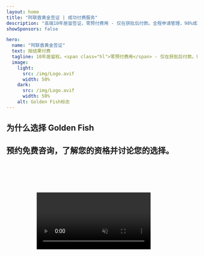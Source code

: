 ```yaml
---
layout: home
title: "阿联酋黄金签证 | 成功付费服务"
description: "高端10年居留签证，零预付费用 - 仅在获批后付款。全程申请管理，98%成功率。免费续签服务，仅收取政府费用。"
showSponsors: false

hero:
  name: "阿联酋黄金签证"
  text: 按结果付费
  tagline: 10年居留权。<span class="hl">零预付费用</span> - 仅在获批后付款。98%成功率。
  image:
    light:
      src: /img/Logo.avif
      width: 50%
    dark:
      src: /img/Logo.avif
      width: 50%
    alt: Golden Fish标志
---
```


<FeatureCards :features="[
  {
    title: '阿联酋黄金签证优势',
    items: [
      '10年有效期，符合条件可续签',
      '**无需每6个月入境阿联酋**',
      '允许100%企业所有权',
      '可担保家庭成员和无限数量的家政人员',
      '可担保25岁以下子女',
      '包含父母担保',
      '无需担保人或雇主'
    ],
    linkText: 'Read More',
    link: '../../company-registration/golden-visa#key-benefits-of-the-uae-golden-visa',
    icon: {
      light: '/img/iStock-1785818081.avif',
      dark: '/img/iStock-1203821481.avif',
      alt: '签证服务',
      width: '100%'
    }
  },
  {
    title: '如何获取阿联酋黄金签证',
    items: [
      '在阿联酋房地产投资200万迪拉姆',
      '在阿联酋投资基金存入200万迪拉姆',
      '拥有200万迪拉姆资本的企业',
      '每年向FTA缴纳25万迪拉姆',
      '技术专业人才',
      '天才人才'
    ],
    linkText: 'Read More',
    link: '../../company-registration/golden-visa#uae-golden-visa-eligibility-and-requirements',
    icon: {
      light: '/img/iStock-1333000394.avif',
      dark: '/img/iStock-584576538.avif',
      alt: '签证服务',
      width: '10%'
    }
  },
  {
    title: '黄金签证申请流程',
    bullet: '✓',
    items: [
      '初步资格评估',
      '文件准备与验证',
      '体检和生物识别',
      '申请提交和处理',
      '阿联酋身份证和签证签发',
      '家庭签证担保（可选）'
    ],
    linkText: 'Read More',
    link: '../../company-registration/golden-visa#uae-golden-visa-application-process',
    icon: {
      light: '/img/ILON MASK ID.webp',
      dark: '/img/ILON MASK ID.webp',
      alt: '签证服务',
      width: '100%'
    }
  }
]" />

## 为什么选择 Golden Fish

<BenefitsList :features="[
  {
    icon: '💰',
    title: '成功付费制',
    text: '**黄金签证获批前无需付款。**完全透明，无隐藏费用。'
  },
  {
    icon: '📈',
    title: '成功率有保证',
    text: '通过我们的优质服务处理，已发放数百个黄金签证，批准率达98%。'
  },
  {
    icon: '📋',
    title: '全程管理',
    text: '从文件准备到签证发放的端到端服务，处理所有细节。'
  },
  {
    icon: '👨‍💼',
    title: 'UAE本地专业知识',
    text: '迪拜专业团队为您提供全程专业指导。'
  },
  {
    icon: '🔍',
    title: '优质处理',
    text: '与政府部门直接沟通，快速通道加快审批。'
  },
  {
    icon: '🔄',
    title: '续签支持',
    text: '免费签证续签协助，**零代理费**——仅收取政府规费。'
  }
]" />

## 预约免费咨询，了解您的资格并讨论您的选择。

<video  autoplay muted playsinline style="padding: 80px" >
  <source src="/img/iStock-2185912341.mp4" type="video/mp4">
</video>

<ContactFormModal formName="Golden Visa [offer]" buttonText="获取免费咨询" :services="[
  '🏠 在阿联酋投资200万迪拉姆房产',
  '💰 在阿联酋投资基金存入200万迪拉姆',
  '🏢 注册资本200万迪拉姆的企业',
  '📈 每年向FTA缴纳25万迪拉姆',
  '👨‍💼 技术专业人才',
  '🎯 天才人才',]"/>

<!-- <ImageGrid :images="[
  { src: '/img/ILON MASK ID.webp', href: './immigration.md', alt: '阿联酋移民' },
  { src: '/img/ILON MASK ID.webp', href: './immigration.md', alt: '阿联酋移民' },
]"/> -->
